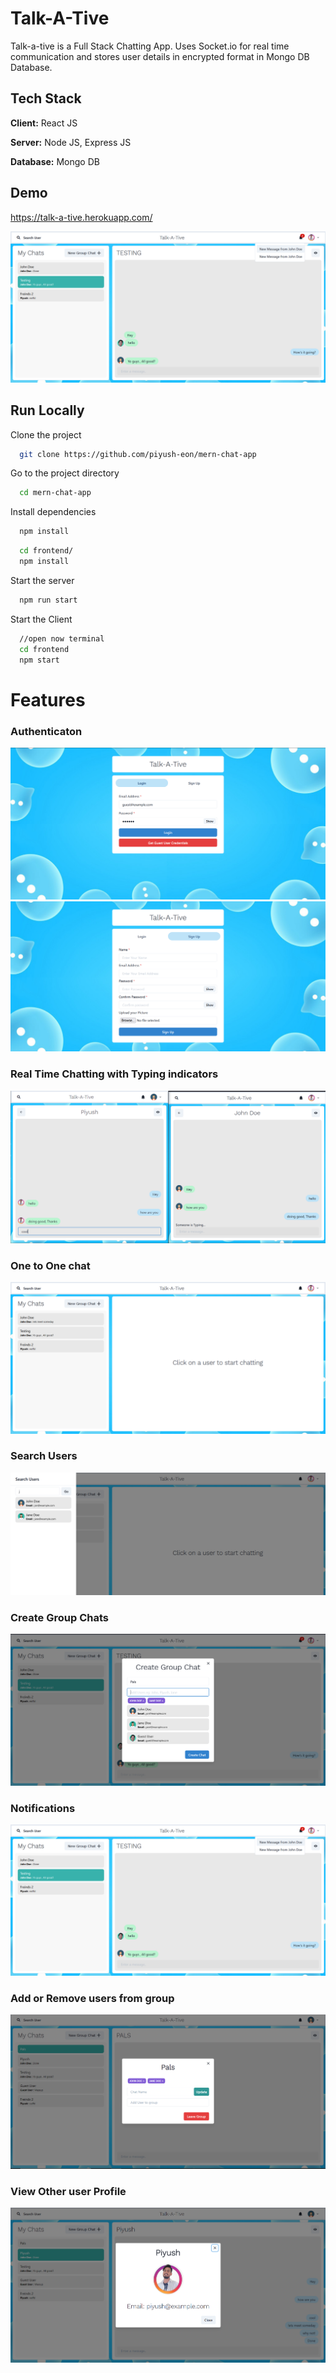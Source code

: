 
# Talk-A-Tive

Talk-a-tive is a Full Stack Chatting App.
Uses Socket.io for real time communication and stores user details in encrypted format in Mongo DB Database.
## Tech Stack

**Client:** React JS

**Server:** Node JS, Express JS

**Database:** Mongo DB
  
## Demo

https://talk-a-tive.herokuapp.com/

![](https://github.com/aakashsharma248/Chat-App/blob/master/screenshots/group%20%2B%20notif.PNG)
## Run Locally

Clone the project

```bash
  git clone https://github.com/piyush-eon/mern-chat-app
```

Go to the project directory

```bash
  cd mern-chat-app
```

Install dependencies

```bash
  npm install
```

```bash
  cd frontend/
  npm install
```

Start the server

```bash
  npm run start
```
Start the Client

```bash
  //open now terminal
  cd frontend
  npm start
```

  
# Features

### Authenticaton
![](https://github.com/aakashsharma248/Chat-App/blob/main/screenshots/login.PNG)
![](https://github.com/aakashsharma248/Chat-App/blob/main/screenshots/signup.PNG)
### Real Time Chatting with Typing indicators
![](https://github.com/aakashsharma248/Chat-App/blob/main/screenshots/real-time.PNG)
### One to One chat
![](https://github.com/aakashsharma248/Chat-App/blob/master/screenshots/mainscreen.PNG)
### Search Users
![](https://github.com/aakashsharma248/Chat-App/blob/master/screenshots/search.PNG)
### Create Group Chats
![](https://github.com/aakashsharma248/Chat-App/blob/master/screenshots/new%20grp.PNG)
### Notifications 
![](https://github.com/aakashsharma248/Chat-App/blob/master/screenshots/group%20%2B%20notif.PNG)
### Add or Remove users from group
![](https://github.com/aakashsharma248/Chat-App/blob/master/screenshots/add%20rem.PNG)
### View Other user Profile
![](https://github.com/aakashsharma248/Chat-App/blob/master/screenshots/profile.PNG)



  
